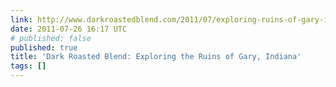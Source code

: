 ```yaml
---
link: http://www.darkroastedblend.com/2011/07/exploring-ruins-of-gary-indiana.html?m=1
date: 2011-07-26 16:17 UTC
# published: false
published: true
title: 'Dark Roasted Blend: Exploring the Ruins of Gary, Indiana'
tags: []
---
```



